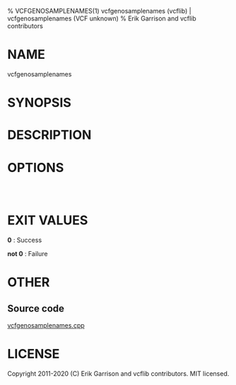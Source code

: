 % VCFGENOSAMPLENAMES(1) vcfgenosamplenames (vcflib) | vcfgenosamplenames (VCF unknown)
% Erik Garrison and vcflib contributors

# NAME

vcfgenosamplenames

# SYNOPSIS



# DESCRIPTION



# OPTIONS

```



```



# EXIT VALUES

**0**
: Success

**not 0**
: Failure

# OTHER

## Source code

[vcfgenosamplenames.cpp](https://github.com/vcflib/vcflib/blob/master/src/vcfgenosamplenames.cpp)

# LICENSE

Copyright 2011-2020 (C) Erik Garrison and vcflib contributors. MIT licensed.

<!--
  Created with ./scripts/bin2md.rb scripts/bin2md-template.erb
-->
